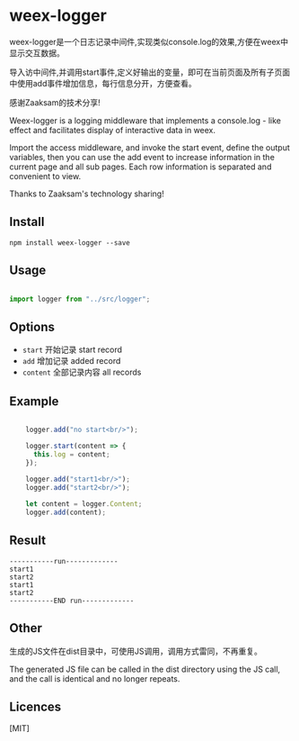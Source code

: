 weex-logger
=================

weex-logger是一个日志记录中间件,实现类似console.log的效果,方便在weex中显示交互数据。

导入访中间件,并调用start事件,定义好输出的变量，即可在当前页面及所有子页面中使用add事件增加信息，每行信息分开，方便查看。

感谢Zaaksam的技术分享!

Weex-logger is a logging middleware that implements a console.log - like effect and facilitates display of interactive data in weex.

Import the access middleware, and invoke the start event, define the output variables, then you can use the add event to increase information in the current page and all sub pages. Each row information is separated and convenient to view.

Thanks to Zaaksam's technology sharing!

## Install

`npm install weex-logger --save`

## Usage

```ts

import logger from "../src/logger";

```

## Options

- `start` 开始记录 start record
- `add` 增加记录 added record
- `content` 全部记录内容 all records

## Example

```ts

    logger.add("no start<br/>");

    logger.start(content => {
      this.log = content;
    });
    
    logger.add("start1<br/>");
    logger.add("start2<br/>");

    let content = logger.Content;
    logger.add(content);

```    

## Result

```
-----------run-------------
start1
start2
start1
start2
-----------END run-------------

```



## Other

生成的JS文件在dist目录中，可使用JS调用，调用方式雷同，不再重复。

The generated JS file can be called in the dist directory using the JS call, and the call is identical and no longer repeats.

## Licences

[MIT]
